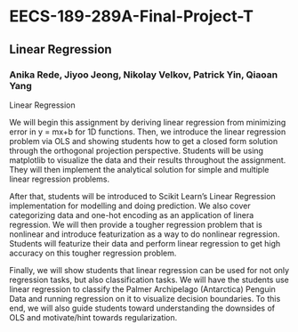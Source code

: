 # EECS-189-289A-Final-Project-T
## Linear Regression
### Anika Rede, Jiyoo Jeong, Nikolay Velkov, Patrick Yin, Qiaoan Yang
Linear Regression

We will begin this assignment by deriving linear regression from minimizing error in y = mx+b for 1D functions. Then, we introduce the linear regression problem via OLS and showing students how to get a closed form solution through the orthogonal projection perspective. Students will be using matplotlib to visualize the data and their results throughout the assignment. They will then implement the analytical solution for simple and multiple linear regression problems. 

After that, students will be introduced to Scikit Learn’s Linear Regression implementation for modelling and doing prediction. We also cover categorizing data and one-hot encoding as an application of linera regression. We will then provide a tougher regression problem that is nonlinear and introduce featurization as a way to do nonlinear regression. Students will featurize their data and perform linear regression to get high accuracy on this tougher regression problem. 

Finally, we will show students that linear regression can be used for not only regression tasks, but also classification tasks. We will have the students use linear regression to classify the Palmer Archipelago (Antarctica) Penguin Data and running regression on it to visualize decision boundaries. To this end, we will also guide students toward understanding the downsides of OLS and motivate/hint towards regularization. 
